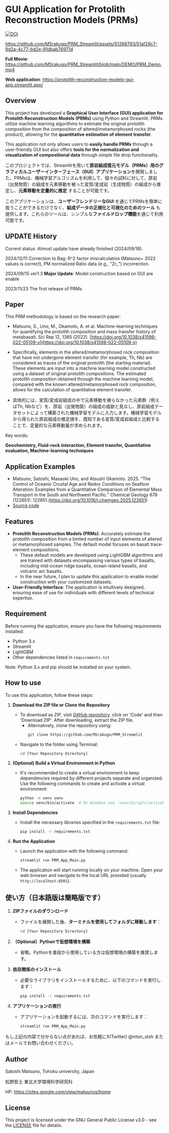 # GUI Application for Protolith Reconstruction Models (PRMs)
[![DOI](https://zenodo.org/badge/721911387.svg)](https://zenodo.org/doi/10.5281/zenodo.10183973)

https://github.com/MSrakugo/PRM_Streamlit/assets/51268793/51af29c7-9d2a-4c77-bd2e-91dbab76971d

**Full Movie**: https://github.com/MSrakugo/PRM_Streamlit/blob/main/DEMO/PRM_Demo.mp4

**Web application**: https://protolith-reconstruction-models-gui-app.streamlit.app/

## Overview
This project has developed a **Graphical User Interface (GUI) application for Protolith Reconstruction Models (PRMs)** using Python and Streamlit. PRMs utilize machine learning algorithms to estimate the original protolith composition from the composition of altered/metamorphosed rocks (the product), allowing for the **quantitative estimation of element transfer**.

This application not only allows users to **easily handle PRMs** through a user-friendly GUI but also offers **tools for the normalization and visualization of compositional data** through simple file drop functionality.

このプロジェクトでは、Streamlitを用いて**原岩組成復元モデル（PRMs）用のグラフィカルユーザーインターフェース（GUI）アプリケーション**を開発しました。PRMsは、機械学習アルゴリズムを利用して、個々の試料に対して、原岩（出発物質）の組成を元素移動を被った変質/変成岩（生成物質）の組成から推定し、**元素移動を定量的に推定** することが可能です。

このアプリケーションは、**ユーザーフレンドリーなGUI** を通じてPRMsを簡単に扱うことができるだけでなく、**組成データの正規化と可視化のためのツール** も提供します。これらのツールは、シンプルな**ファイルドロップ機能**を通じて利用可能です。

## UPDATE History

Current status: Almost update have already finished (2024/09/18).

2024/12/11 Correction to Bag: R^2 factor miscalculation (Matsuno+ 2022 values is correct), PM normalized Ratio data (e.g., "Zr_") incorrection.

2024/09/15 ver1.3 **Major Update**: Model construction based on GUI are enable

2023/11/23 The first release of PRMs

## Paper
This PRM methodology is based on the research paper:
* Matsuno, S., Uno, M., Okamoto, A. et al. Machine-learning techniques for quantifying the protolith composition and mass transfer history of metabasalt. Sci Rep 12, 1385 (2022). [https://doi.org/10.1038/s41598-022-05109-x](https://doi.org/10.1038/s41598-022-05109-x)

* Specifically, elements in the altered/metamorphosed rock composition that have not undergone element transfer (for example, Th, Nb) are considered as traces of the original protolith (the starting material). These elements are input into a machine learning model constructed using a dataset of original protolith compositions. The estimated protolith composition obtained through the machine learning model, compared with the known altered/metamorphosed rock composition, allows for the calculation of quantitative element transfer.
* 具体的には、変質/変成岩組成の中で元素移動を被らなかった元素群（例えばTh, Nbなど）を、原岩（出発物質）の組成の痕跡と見なし、原岩組成データセットによって構築された機械学習モデルに入力します。機械学習モデルから得られた原岩組成の推定値を、既知である変質/変成岩組成と比較することで、定量的な元素移動量が求められます。

Key words:

**Geochemistry, Fluid-rock interaction, Element transfer, Quantitative evaluation, Machine-learning techniques**

## Application Examples

* Matsuno, Satoshi, Masaoki Uno, and Atsushi Okamoto. 2025. “The Control of Oceanic Crustal Age and Redox Conditions on Seafloor Alteration: Examples from a Quantitative Comparison of Elemental Mass Transport in the South and Northwest Pacific.” Chemical Geology 678 (122651): 122651.(https://doi.org/10.1016/j.chemgeo.2025.122651)
* [Source code](https://github.com/MSrakugo/Matsuno_2025a_Seafloor_Alteration)

## Features
* **Protolith Reconstruction Models (PRMs)**: Accurately estimate the protolith composition from a limited number of input elements of altered or metamorphosed samples. The default model focuses on basalt trace-element compositions.
  * These default models are developed using LightGBM algorithms and are trained with datasets encompassing various types of basalts, including mid-ocean ridge basalts, ocean-island basalts, and volcanic arc basalts.
  * In the near future, I plan to update this application to enable model construction with your customized datasets.
* **User-Friendly Interface**: The application is intuitively designed, ensuring ease of use for individuals with different levels of technical expertise.

## Requirement
Before running the application, ensure you have the following requirements installed:

- Python 3.x
- Streamlit
- LightGBM
- Other dependencies listed in `requirements.txt`

Note: Python 3.x and pip should be installed on your system.

## How to use

To use this application, follow these steps:

1. **Download the ZIP file or Clone the Repository**
    - To download as ZIP, visit [GitHub repository](https://github.com/MSrakugo/PRM_Streamlit), click on 'Code' and then 'Download ZIP'. After downloading, extract the ZIP file.
      - Alternatively, clone the repository using:
        ```bash
        git clone https://github.com/MSrakugo/PRM_Streamlit
        ```
    - Navigate to the folder using Terminal:
      ```bash
      cd [Your Repository Directory]
      ```

2. **(Optional) Build a Virtual Environment in Python**
    - It's recommended to create a virtual environment to keep dependencies required by different projects separate and organized. Use the following commands to create and activate a virtual environment:
      ```bash
      python -m venv venv
      source venv/bin/activate  # On Windows use `venv\Scripts\activate`
      ```

3. **Install Dependencies**
    - Install the necessary libraries specified in the `requirements.txt` file:
      ```bash
      pip install -r requirements.txt
      ```

4. **Run the Application**
    - Launch the application with the following command:
      ```bash
      streamlit run PRM_App_Main.py
      ```

    - The application will start running locally on your machine. Open your web browser and navigate to the local URL provided (usually `http://localhost:8501`).


## 使い方（日本語版は簡略版です）
1. **ZIPファイルのダウンロード**
    - ファイルを展開した後、**ターミナルを使用してフォルダに移動します**：
      ```bash
      cd [Your Repository Directory]
      ```

2. **（Optional）Pythonで仮想環境を構築**
    - 省略。Pythonを普段から使用している方は仮想環境の構築を推奨します。

3. **依存関係のインストール**
    - 必要なライブラリをインストールするために、以下のコマンドを実行します：
      ```bash
      pip install -r requirements.txt
      ```

4. **アプリケーションの実行**
    - アプリケーションを起動するには、次のコマンドを実行します：
      ```bash
      streamlit run PRM_App_Main.py
      ```

もし上記の内容で分からない点があれば、お気軽にX(Twitter) @mtsn_stsh またはメールでお問い合わせください。

## Author

Satoshi Matsuno, Tohoku university, Japan

松野哲士 東北大学環境科学研究科

HP: https://sites.google.com/view/matsunos/home


## License
This project is licensed under the GNU General Public License v3.0 - see the [LICENSE](LICENSE) file for details.
